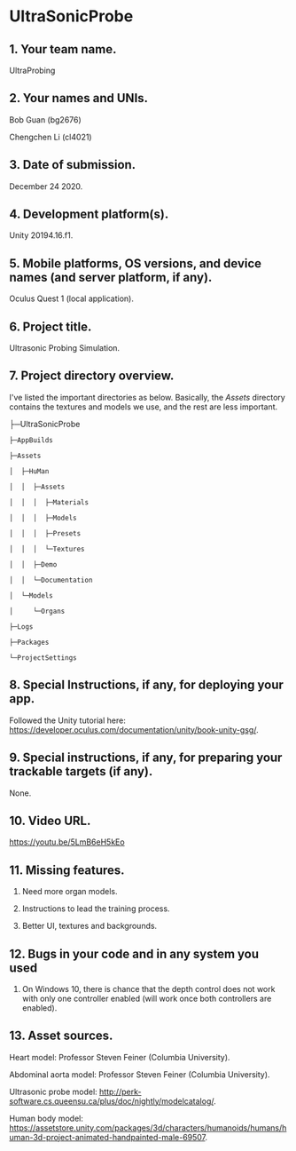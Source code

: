 # UltraSonicProbe
 
## 1. Your team name.

UltraProbing

## 2. Your names and UNIs.

Bob Guan (bg2676)

Chengchen Li (cl4021)

## 3. Date of submission.

December 24 2020.

## 4. Development platform(s).

Unity 20194.16.f1.

## 5. Mobile platforms, OS versions, and device names (and server platform, if any).

Oculus Quest 1 (local application).

## 6. Project title.

Ultrasonic Probing Simulation.

## 7. Project directory overview.

I've listed the important directories as below. 
Basically, the *Assets* directory contains the textures and models we use, and the rest are less important.


├─UltraSonicProbe

    ├─AppBuilds
    
    ├─Assets
    
    │  ├─HuMan
    
    │  │  ├─Assets
    
    │  │  │  ├─Materials
    
    │  │  │  ├─Models
    
    │  │  │  ├─Presets
    
    │  │  │  └─Textures
    
    │  │  ├─Demo
    
    │  │  └─Documentation
    
    │  └─Models
    
    │     └─Organs
    
    ├─Logs
    
    ├─Packages
    
    └─ProjectSettings
    

## 8. Special Instructions, if any, for deploying your app.

Followed the Unity tutorial here: https://developer.oculus.com/documentation/unity/book-unity-gsg/.

## 9. Special instructions, if any, for preparing your trackable targets (if any).

None.

## 10. Video URL.

https://youtu.be/5LmB6eH5kEo

## 11. Missing features.

1. Need more organ models.

2. Instructions to lead the training process.

3. Better UI, textures and backgrounds.

## 12. Bugs in your code and in any system you used

1. On Windows 10, there is chance that the depth control does not work with only one controller enabled (will work once both controllers are enabled).

## 13. Asset sources.

Heart model: Professor Steven Feiner (Columbia University).

Abdominal aorta model: Professor Steven Feiner (Columbia University).

Ultrasonic probe model: http://perk-software.cs.queensu.ca/plus/doc/nightly/modelcatalog/.

Human body model: https://assetstore.unity.com/packages/3d/characters/humanoids/humans/human-3d-project-animated-handpainted-male-69507.
